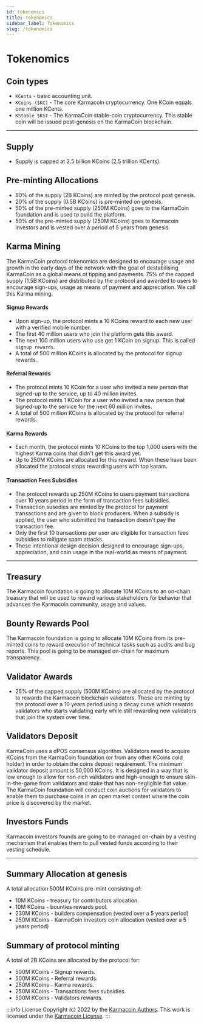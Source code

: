 ```yaml
---
id: tokenomics
title: Tokenomics
sidebar_label: Tokenomics
slug: /tokenomics
---
```


# Tokenomics

## Coin types
- `KCents` - basic accounting unit.
- `KCoins ($KC)` - The core Karmacoin cryptocurrency. One KCoin equals one million KCents.
- `KStable $KST` - The KarmaCoin stable-coin cryptocurrency. This stable coin will be issued post-genesis on the KarmaCoin blockchain.
---

## Supply
- Supply is capped at 2.5 billion KCoins (2.5 trillion KCents). 

## Pre-minting Allocations
- 80% of the supply (2B KCoins) are minted by the protocol post genesis.
- 20% of the supply (0.5B KCoins) is pre-minted on genesis.
- 50% of the pre-minted supply (250M KCoins) goes to the KarmaCoin foundation and is used to build the platform.
- 50% of the pre-minted supply (250M KCoins) goes to Karmacoin investors and is vested over a period of 5 years from genesis.

## Karma Mining
The KarmaCoin protocol tokenomics are designed to encourage usage and growth in the early days of the network with the goal of destabilising KarmaCoin as a global means ot tipping and payments. 
75% of the capped supply (1.5B KCoins) are distributed by the protocol and awarded to users to encourage sign-ups, usage as means of payment and appreciation. We call this Karma mining.

#### Signup Rewards
- Upon sign-up, the protocol mints a 10 KCoins reward to each new user with a verified mobile number. 
- The first 40 million users who join the platform gets this award. 
- The next 100 million users who use get 1 KCoin on signup. This is called `signup rewards`. 
- A total of 500 million KCoins is allocated by the protocol for signup rewards.

#### Referral Rewards
- The protocol mints 10 KCoin for a user who invited a new person that signed-up to the service, up to 40 million invites. 
- The protocol mints 1 KCoin for a user who invited a new person that signed-up to the service for the next 60 million invites.
- A total of 500 million KCoins is allocated by the protocol for referral rewards.

#### Karma Rewards
- Each month, the protocol mints 10 KCoins to the top 1,000 users with the highest Karma coins that didn't get this award yet. 
- Up to 250M KCoins are allocated for this reward. When these have been allocated the protocol stops rewarding users with top karam.

#### Transaction Fees Subsidies
- The protocol rewards up 250M KCoins to users payment transactions over 10 years period in the form of transaction fees subsidies. 
- Transaction susedies are minted by the protocol for payment transactions and are given to block producers. When a subsidy is applied, the user who submitted the transaction doesn't pay the transaction fee.
- Only the first 10 transactions per user are eligible for transaction fees subsidies to mitigate spam attacks.
- These intentional design decision designed to encourage sign-ups, appreciation, and coin usage in the real-world as means of payment. 

---

## Treasury
The Karmacoin foundation is going to allocate 10M KCoins to an on-chain treasury that will be used to reward various stakeholders for behavior that advances the Karmacoin community, usage and values.

## Bounty Rewards Pool
The Karmacoin foundation is going to allocate 10M KCoins from its pre-minted coins to reward execution of technical tasks such as audits and bug reports. This pool is going to be managed on-chain for maximum transparency.

## Validator Awards
- 25% of the capped supply (500M KCoins) are allocated by the protocol to rewards the Karmacoin blockchain validators. These are minting by the protocol over a 10 years period using a decay curve which rewards validators who starts validating early while still rewarding new validators that join the system over time.

## Validators Deposit
KarmaCoin uses a dPOS consensus algorithm. Validators need to acquire KCoins from the KarmaCoin foundation (or from any other KCoins cold holder) in order to obtain the coins deposit requirement. The minimum validator deposit amount is 50,000 KCoins. It is designed in a way that is low enough to allow for non-rich validators and high-enough to ensure skin-in-the-game from validators and stake that has non-negligible fiat value. The KarmaCoin foundation will conduct coin auctions for validators to enable them to purchase coins in an open market context where the coin price is discovered by the market.

## Investors Funds
Karmacoin investors founds are going to be managed on-chain by a vesting mechanism that enables them to pull vested funds according to their vesting schedule.

--- 

## Summary Allocation at genesis
A total allocation 500M KCoins pre-mint consisting of:
- 10M KCoins - treasury for contributors allocation.
- 10M KCoins - bounties rewards pool.
- 230M KCoins - builders compensation (vested over a 5 years period)
- 250M KCoins - KarmaCoin investors coin allocation (vested over a 5 years period)

## Summary of protocol minting
A total of 2B KCoins are allocated by the protocol for:
- 500M KCoins - Signup rewards.
- 500M KCoins - Referral rewards.
- 250M KCoins - Karma rewards.
- 250M KCoins - Transactions fees subsidies.
- 500M KCoins - Validators rewards.

:::info License
Copyright (c) 2022 by the [Karmacoin Authors](https://github.com/avive/karmacoin-docs). This work is licensed under the [Karmacoin License](/docs/license).
:::
